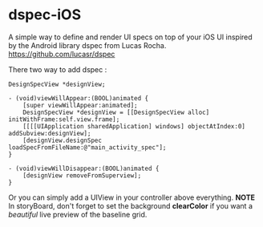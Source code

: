 dspec-iOS
=========

A simple way to define and render UI specs on top of your iOS UI inspired by the Android library dspec from Lucas Rocha. https://github.com/lucasr/dspec

There two way to add dspec :

    
    DesignSpecView *designView;
    
    - (void)viewWillAppear:(BOOL)animated {
    	[super viewWillAppear:animated];
    	DesignSpecView *designView = [[DesignSpecView alloc] 	initWithFrame:self.view.frame];
    	[[[[UIApplication sharedApplication] windows] objectAtIndex:0] addSubview:designView];
        [designView.designSpec loadSpecFromFileName:@"main_activity_spec"];
    }
    
    - (void)viewWillDisappear:(BOOL)animated {
    	[designView removeFromSuperview];
    }
    
   
   
Or you can simply add a UIView in your controller above everything.
**NOTE**
In storyBoard, don't forget to set the background **clearColor** if you  want a _beautiful_ live preview of the baseline grid.



